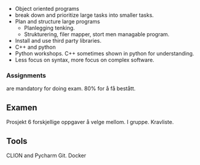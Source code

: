 - Object oriented programs
- break down and prioritize large tasks into smaller tasks. 
- Plan and structure large programs
	- Planlegging tenking.
	- Strukturering, filer mapper, stort men managable program.
- Install and use third party libraries.
- C++ and python
- Python workshops.
C++ sometimes shown in python for understanding.
- Less focus on syntax, more focus on complex software.
### Assignments
are mandatory for doing exam.
80% for å få bestått.
## Examen
Prosjekt
6 forskjellige oppgaver å velge mellom. I gruppe. Kravliste.

## Tools
CLION and Pycharm
Git. Docker
